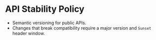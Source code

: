 # API Stability Policy

- Semantic versioning for public APIs.
- Changes that break compatibility require a major version and `Sunset` header window.

